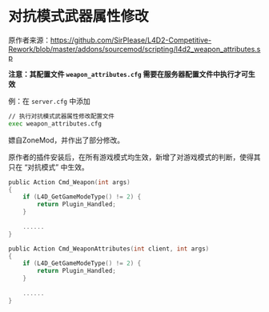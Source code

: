 # 对抗模式武器属性修改



原作者来源：https://github.com/SirPlease/L4D2-Competitive-Rework/blob/master/addons/sourcemod/scripting/l4d2_weapon_attributes.sp



**注意：其配置文件 `weapon_attributes.cfg` 需要在服务器配置文件中执行才可生效**

例：在 `server.cfg` 中添加

```bash
// 执行对抗模式武器属性修改配置文件
exec weapon_attributes.cfg
```



嫖自ZoneMod，并作出了部分修改。

原作者的插件安装后，在所有游戏模式均生效，新增了对游戏模式的判断，使得其只在 “对抗模式” 中生效。

```c
public Action Cmd_Weapon(int args)
{
    if (L4D_GetGameModeType() != 2) {
        return Plugin_Handled;
    }
    
    ......
}
```

```c
public Action Cmd_WeaponAttributes(int client, int args)
{
    if (L4D_GetGameModeType() != 2) {
        return Plugin_Handled;
    }
    
    ......
}
```

